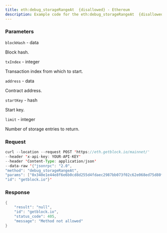 ```yaml
---
title: eth:debug_storageRangeAt  {disallowed} - Ethereum
description: Example code for the eth:debug_storageRangeAt  {disallowed} json-rpc method. Сomplete guide on how to use eth:debug_storageRangeAt  {disallowed} json-rpc in GetBlock.io Web3 documentation.
---
```


### Parameters


`blockHash` - data

Block hash.

`txIndex` - integer

Transaction index from which to start.

`address` - data

Contract address.

`startKey` - hash

Start key.

`limit` - integer

Number of storage entries to return.

### Request

``` java
curl --location --request POST 'https://eth.getblock.io/mainnet/' 
--header 'x-api-key: YOUR-API-KEY' 
--header 'Content-Type: application/json' 
--data-raw '{"jsonrpc": "2.0",
"method": "debug_storageRangeAt",
"params": ["0x340e1e44e8f6e6b0cd8d255d4fdaec2987bb073f02c62e068ed75d80f9890d5f", 3, "0x0a8156e7ee392d885d10eaa86afd0e323afdcd95", "0xc94770007dda54cF92009BFF0dE90c06F603a09f", 1],
"id": "getblock.io"}'
```

###  Response

``` java
{
    "result": "null",
    "id": "getblock.io",
    "status_code": 405,
    "message": "Method not allowed"
}
```

